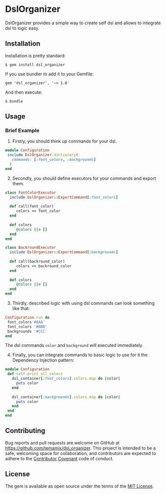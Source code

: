 # DslOrganizer

DslOrganizer provides a simple way to create self dsl and allows to integrate dsl to logic easy.

## Installation

Installation is pretty standard:

```
$ gem install dsl_organizer
```

If you use bundler to add it to your Gemfile:
```
gem 'dsl_organizer', '~> 1.0'
```

And then execute:

    $ bundle


## Usage
### Brief Example
1. Firstly, you should think up commands for your dsl.
```ruby
module Configuration
 include DslOrganizer.dictionary(
   commands: [:font_colors, :backgrounds]
  )
end
```
2. Secondly, you should define executors for your commands and export them.
```ruby
class FontColorExecutor
  include DslOrganizer::ExportCommand[:font_colors]
  
  def call(font_color)
     colors << font_color
  end
  
  def colors
     @colors ||= []
  end
end

class BackroundExecutor
  include DslOrganizer::ExportCommand[:backgrounds]
  
  def call(backround_color)
     colors << backround_color
  end
  
  def colors
     @colors ||= []
  end
end
```
3. Thirdly, described logic with using dsl commands can look something like that: 
 ```ruby
Configuration.run do
  font_colors'#AAA'
  font_colors '#BBB'
  backgrounds '#CCC'
end
 ```
 The dsl commands `color` and `background` will executed immediately.

4. Finally, you can integrate commands to basic logic to use for it the Dependency Injection pattern:
 ```ruby
module Configuration
  def self.print_all_colors
    dsl_container[:font_colors].colors.map do |color|
      puts color
    end
    
    dsl_container[:backgrounds].colors.map do |color|
      puts color
    end
  end
end
 ```
 
## Contributing

Bug reports and pull requests are welcome on GitHub at https://github.com/temamix/dsl_organizer. This project is intended to be a safe, welcoming space for collaboration, and contributors are expected to adhere to the [Contributor Covenant](http://contributor-covenant.org) code of conduct.

## License

The gem is available as open source under the terms of the [MIT License](https://opensource.org/licenses/MIT).
